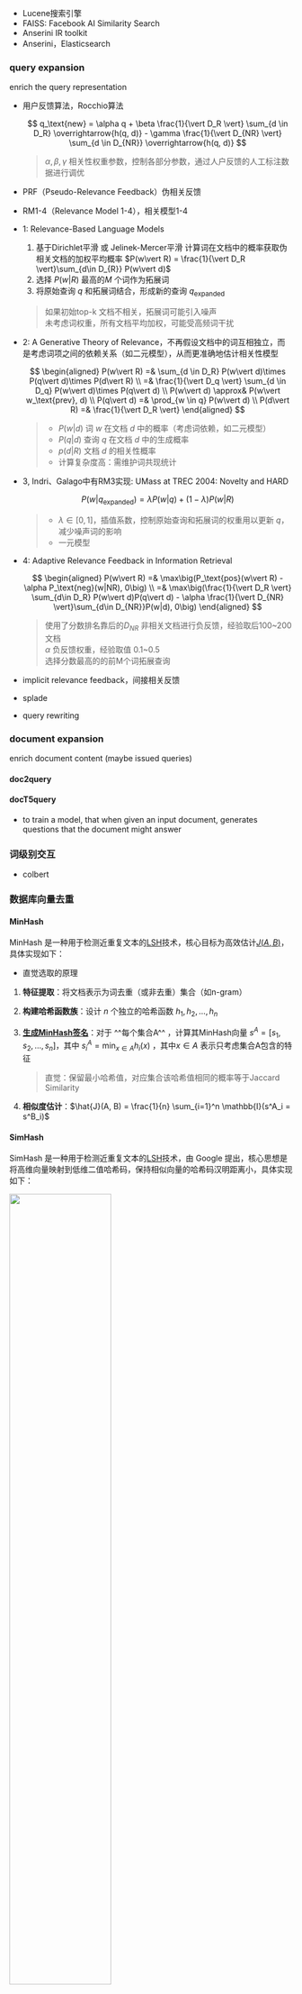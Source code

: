 - Lucene搜索引擎
- FAISS: Facebook AI Similarity Search
- Anserini IR toolkit
- Anserini，Elasticsearch

### query expansion
enrich the query representation

- 用户反馈算法，Rocchio算法

    $$
    q_\text{new} = \alpha q + \beta \frac{1}{\vert D_R \vert} \sum_{d \in D_R} \overrightarrow{h(q, d)} - \gamma \frac{1}{\vert D_{NR} \vert} \sum_{d \in D_{NR}} \overrightarrow{h(q, d)}
    $$

    > $\alpha, \beta, \gamma$ 相关性权重参数，控制各部分参数，通过人户反馈的人工标注数据进行调优


- PRF（Pseudo-Relevance Feedback）伪相关反馈
- RM1-4（Relevance Model 1-4），相关模型1-4
- 1: Relevance-Based Language Models

    1. 基于Dirichlet平滑 或 Jelinek-Mercer平滑 计算词在文档中的概率获取伪相关文档的加权平均概率 $P(w\vert R) = \frac{1}{\vert D_R \vert}\sum_{d\in D_{R}} P(w\vert d)$
    2. 选择 $P(w\vert R)$ 最高的$M$ 个词作为拓展词
    3. 将原始查询 $q$ 和拓展词结合，形成新的查询 $q_\text{expanded}$

    > 如果初始top-k 文档不相关，拓展词可能引入噪声  
    > 未考虑词权重，所有文档平均加权，可能受高频词干扰  

- 2: A Generative Theory of Relevance，不再假设文档中的词互相独立，而是考虑词项之间的依赖关系（如二元模型），从而更准确地估计相关性模型

    $$
    \begin{aligned}
        P(w\vert R) =& \sum_{d \in D_R} P(w\vert d)\times P(q\vert d)\times P(d\vert R) \\
        =& \frac{1}{\vert D_q \vert} \sum_{d \in D_q} P(w\vert d)\times P(q\vert d) \\
        P(w\vert d) \approx& P(w\vert w_\text{prev}, d) \\
        P(q\vert d) =& \prod_{w \in q} P(w\vert d) \\
        P(d\vert R) =& \frac{1}{\vert D_R \vert}
    \end{aligned}
    $$

    > - $P(w\vert d)$ 词 $w$ 在文档 $d$ 中的概率（考虑词依赖，如二元模型）
    > - $P(q\vert d)$ 查询 $q$ 在文档 $d$ 中的生成概率
    > - $p(d\vert R)$ 文档 $d$ 的相关性概率
    > - 计算复杂度高：需维护词共现统计

- 3, Indri、Galago中有RM3实现: UMass at TREC 2004: Novelty and HARD

    $$
    P(w \vert q_\text{expanded}) = \lambda P(w\vert q) + (1-\lambda) P(w\vert R)
    $$

    > - $\lambda \in [0, 1]$，插值系数，控制原始查询和拓展词的权重用以更新 $q$，减少噪声词的影响  
    > - 一元模型

- 4: Adaptive Relevance Feedback in Information Retrieval

    $$
    \begin{aligned}
        P(w\vert R) =& \max\big(P_\text{pos}(w\vert R) -\alpha P_\text{neg}(w|NR), 0\big) \\
        =& \max\big(\frac{1}{\vert D_R \vert} \sum_{d\in D_R} P(w\vert d)P(q\vert d) - \alpha \frac{1}{\vert D_{NR} \vert}\sum_{d\in D_{NR}}P(w|d), 0\big)
    \end{aligned}
    $$

    > 使用了分数排名靠后的$D_{NR}$ 非相关文档进行负反馈，经验取后100~200文档  
    > $\alpha$ 负反馈权重，经验取值 0.1~0.5  
    > 选择分数最高的的前M个词拓展查询

- implicit relevance feedback，间接相关反馈
- splade
- query rewriting
### document expansion
enrich document content (maybe issued queries)
#### doc2query
#### docT5query
- to train a model, that when given an input document, generates questions that the document might answer
### 词级别交互
- colbert

### 数据库向量去重
#### MinHash
MinHash 是一种用于检测近重复文本的[LSH](#lsh)技术，核心目标为高效估计[$J(A, B)$](./../../../../Metrics/correlation_metrics.html#jaccard-similarity)，具体实现如下：

- 直觉选取的原理

1. **特征提取**：将文档表示为词去重（或非去重）集合（如n-gram）
2. **构建哈希函数族**：设计 $n$ 个独立的哈希函数 $h_1, h_2, \dots, h_n$
3. **[生成MinHash签名](https://blog.csdn.net/qq_41357569/article/details/118614164#32__33)**：对于 ^^每个集合A^^ ，计算其MinHash向量 $s^A = [s_1, s_2, \dots, s_n]$，其中 $s^A_i = \min_{x \in A} h_i(x)$ ，其中$x \in A$ 表示只考虑集合A包含的特征
    
    > 直觉：保留最小哈希值，对应集合该哈希值相同的概率等于Jaccard Similarity

4. **相似度估计**：$\hat{J}(A, B) = \frac{1}{n} \sum_{i=1}^n \mathbb{I}(s^A_i = s^B_i)$
#### SimHash
SimHash 是一种用于检测近重复文本的[LSH](#lsh)技术，由 Google 提出，核心思想是将高维向量映射到低维二值哈希码，保持相似向量的哈希码汉明距离小，具体实现如下：

<div class="one-image-container">
    <img src="image/SimHash_diagram.jpg" style="width: 60%;">
    <!-- <p>LoRA在Attention各部分权重上的消融实验效果</p> -->
    <figcaption>SimHash计算示意图</figcaption>
</div>

1. **特征提取**：将文档表示为词序列
2. **权重分配**：对每个特征（词）分配权重，如TF-IDF
3. **生成哈希值**：对每个特征用哈希函数生成一个 $b$-bit 二进制编码值 $[v_1, v_2, \dots, v_b]$
4. **加权获取SimHash值**：加权获取各特征对应的权重和哈希值，随后合并所有加权结果并通过 `sign` 函数获取文档SimHash值
    
    $$
    \begin{aligned}
            f_{i} = & [w_i\text{sign}_1(v_1), w_i\text{sign}_1(v_2), \dots, w_i\text{sign}_1(v_b)]  \\
            \text{sign}_1(x) =& \begin{cases}
            1 & x\gt 0 \\
            -1 &  x \le 0
            \end{cases} \\
            F_d =& \sum_{i=1}^{D} f_i \\
            \text{SimHash}_d =& \text{sign}_2(F_d) \\
            \text{sign}_2(x) =& \begin{cases}
            1 & x\gt 0 \\
            0 &  x \le 0
            \end{cases} 
    \end{aligned}
    $$

5. **距离计算**：各文档SimHash值汉明码距离即为文档间距离

### ANN算法
查询向量$q\in \mathbb{R}^{d}$，文档向量集合$\mathcal{X} = \{d_1, d_2, \dots, d_N\}$，其中$d_i \in \mathbb{R}^D$，目标是找到$\text{Top-}k=\text{arg}\mathop{\text{ max }}\limits
_{x \in \mathcal{X}}^k q^T x$

- 暴力计算复杂度为$O(ND)$，当$N$很大时，代价极高

因此需要借助ANN（Approximate Nearese Neighbor search）近似最近邻算法的索引结构提升效率，常见的工具有

- FAISS: Facebook AI Similarity Search
- Anserini IR toolkit


#### IVF
Inverted File Index倒排文件索引的核心思想是分治，包括以下几个部分：

1. **离线聚类划分**：使用聚类算法（如K-means）将向量空间划分为多个聚类 $\{C_1, C_2, \dots, C_{K}\}$，并计算聚类中心 $\{c_1, c_2, \dots, c_K\}$；
2. **离线倒排建表**：对每个聚类簇 $C_i$ 存储其包含的所有向量的ID和原始（或压缩）向量，并使用倒排索引方式存储，即
    ```
    c_1 → [vector id 1, vector id 5, ...]
    c_2 → [vector id 3, vector id 8, ...]
    ...
    ```
3. **在线搜索**：搜索时，只需在距离查询向量最近的少数聚类中遍历候选向量，避免全局计算
      1. 粗粒度搜索，计算查询向量$q$与所有聚类中心$c_i$的距离，选择最近的 `nprobe` 个聚类
      2. 精粒度搜索，在选中的 `nprobe` 个聚类的倒排列表中，遍历所有候选向量，计算与 $q$ 的距离并返回对应的 top-k 个向量

> - 搜索复杂度 $O(K + \frac{N}{K}\cdot nprobe)$
> - 聚类数 `K` 值越大，搜索精度越高，但聚类时间增加，经验值 $K=\sqrt{N}$  
> - 粗粒度搜索聚类数 `nprobe` 越大，搜索方位越广，精度越高，但计算量增加，典型值 $nprob \in [1, 100]$
#### HNSW
Hierarchical Navigable Small World graphs，分层可导航小世界图，也称作分层IVF，即对聚类簇再次聚类划分，进一步加速粗搜索


#### FLAT

#### Tree-based
#### Graph-based
NSG（Navigating Spreading-out Graph）

### ANN优化策略
#### Quantization
1. **PQ**（Product Quantization）乘积量化通过**子空间量化**和**查表法**提升搜索效率，主要包含以下核心思想：
    1. ^^划分子空间^^：将 $D$ 维向量分为 $m$ 个 $\frac{D}{m}$ 维子空间，因此可以得到$m$ 个embedding table子空间矩阵 $d^{(i)} \in \mathbb{R}^{N \times \frac{D}{m}}$
    2. ^^子空间聚类^^：使用K-means聚类方法对每个子空间矩阵进行聚类得到$K$ （一般为$2^{b}$） 个 $\frac{D}{m}$ 维向量的聚类中心 $C^{(1)} = \{c^{(i)}_1, c^{(i)}_2, \dots, c^{(i)}_K\} \in \mathbb{R}^{K\times \frac{D}{m}}$，聚类损失函数为最小化各子空间向量到最近邻聚类中心距离之和
        
        $$
        \mathcal{L} = \sum_{n=1}^{N} \min_{k=1}^{K} \Vert d^{(i)}_{n} - c^{(i)}_{k} \Vert^2
        $$
    
    3. ^^生成码本^^：$C^{(i)}$ 即为i-th 子空间码本codebook
    4. ^^量化向量^^：将每个原始的子向量$d^{i}_{n}$ 量化映射为 $C^{(i)}$ 中最近的聚类中心 $\text{ID}^{(i)}_n$，即（0~K-1）
    5. ^^[(查表法)距离计算](#distance-computation)^^：对于查询向量$q$，同样进行上述划分子空间 $\{q^{(1)}, q^{(2)}, \dots, q^{(m)} \}$并分别计算各子空间内到 $K$个聚类中心的距离，随后通过查 look table 得到 $m$ 子空间内距离总和即为查询与文档的最终距离

        
    > - 子空间数 $m$ 越大，量化粒度更精细，但计算开销越大
    > - 聚类中心数 $K=2^{b}$ 越多，量化误差更小，但码本位数 $b$ 会进而膨胀

2. **SQ**（Scalar Quantization）标量量化，即直接将向量每个维度独立地从高精度（均匀分桶）映射为低精度表示，以减少内存占用  
3. **LSQ**（Learned Scalar Quantization）学习型标量量化，通过训练学习每个维度的可学习量化间隔并将各维度向量独立地从高精度（非均匀分桶）映射为低精度表示，以减少内存占用  
    1. ^^前向传播^^：将向量量化为低精度表示；  
    2. ^^反向传播^^：优化更新量化间隔和模型参数
### 距离计算优化
#### Distance Computation
<div class="one-image-container">
    <img src="image/SDC_vs_ADC.jpg" style="width: 60%;">
    <!-- <p>LoRA在Attention各部分权重上的消融实验效果</p> -->
    <figcaption>SDC与ADC计算示意图（红线为真实距离，黑实线为计算距离）</figcaption>
</div>

1. **SDC**（Symmetric Distance Computation）对称距离计算，查询向量$q$ 和 数据库向量 $d$ 均被量化，距离通过两者的量化结果计算，计算流程如下：
    1. ^^双向量化^^：$q = \text{quant}(q)$，$d = \text{quant}(d)$，e.g. 使用PQ量化
    2. ^^距离计算^^：基于量化结果计算向量间距离

        $$
        \begin{aligned}
            Dis^{(i)}[k_1][k_2] =& \Vert c^{(i)}_{k_1} - c^{(i)}_{k_2} \Vert^2 \\
            SDC(q, d_n) \approx&  \sum_{i=1}^{m} Dis^{(i)}[\text{ID}(q^{(i)})][\text{ID}(d^{(i)}_n)]
        \end{aligned}
        $$

    > - 搜索时计算复杂度优化为 $O(m\cdot K^2 + N\cdot m)$
    > - 牺牲精度换取极致效率，可预先计算$Dis$

2. **ADC**（Asymmetric Distance Computation）非对称距离计算，仅数据库向量 $d$ 被量化，查询向量 $q$ 保持原始精度，距离通过 $q$ 与量化中心的距离计算，计算流程如下：  
    1. ^^单向量化^^：$d = \text{quant}(d)$，e.g. 使用PQ量化
    2. ^^距离计算^^：基于量化结果计算向量间距离

        $$
        \begin{aligned}
            Dis^{(i)}[k] =& \Vert q^{(i)} - c^{(i)}_{k} \Vert^2\ \ (k=1, 2, \dots K) \\
            ADC(q, d_n) \approx & \sum_{i=1}^{m} Dis^{(i)}[\text{ID}^{(i)}(d^{(i)}_n)]
        \end{aligned}
        $$

    > - 搜索时计算复杂度优化为 $O(m \cdot K\cdot \frac{D}{m} + N\cdot m) = O(K\cdot D+ N\cdot m)$
    > - 平衡精度与效率，需实时计算$Dis$

#### LSH
Locality-Sensitive Hashing局部敏感哈希，即假定A、B具有一定相似性，在hash之后，仍能保持这种相似性。核心思想是通过哈希函数将高维空间中距离相近的向量以高概率映射到相同的哈希桶中，从而将搜索范围减少到少数候选集，显著降低计算复杂度。核心思想如下：

1. **设计哈希函数**：对于任意两个向量 $d_1$ 和 $d_2$ 以及距离$dis(\cdot, \cdot)$，存在概率函数 $P$ 使得

    $$
    P\big(h(d_1) = h(d_2)\big) = f\big(dis(d_1, d_2)\big)
    $$

    > 其中 $f$ 为单调递减函数，即距离小的分到相同桶的概率大，距离大的分到相同概率小

2. **多哈希表与放大技术**：单一哈希函数可能漏检或误检相似项，因此LSH可通过以下方案优化效果
    - ^^多哈希函数 k-bit hash^^，使用 $k$ 个独立哈希函数 $h(x) = [h_1(x), \dots, h_k(x)]$，只有复合哈希函数所有哈希值相同（或有一定的相似度）才能视为候选  
        
        > 增大 $k$ 减少误检率

    - ^^多哈希表 L表^^，构建 $L$ 个独立的哈希表，每个表使用不同的哈希函数族，搜素时合并所有表的候选集  
        
        > 通过增大 $L$ 提高找到近邻的概率

3. **搜索流程**：离线构建哈希表，在线查询时哈希查询向量 $h(q)$ 并从对应哈希桶候选项中搜索

#### BQ
Batch Querying批量查询
#### Learned Indexes